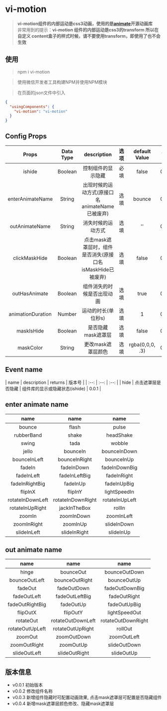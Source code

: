 # vi-motion

> **vi-motion组件的内部运动是css3动画，使用的是[animate](https://github.com/daneden/animate.css)开源动画库** <br>
> 非常用到的提示：**vi-motion 组件的内部运动是css3的transform 所以在自定义 content盒子的样式时候，请不要使用transform，即使用了也不会生效**

## 使用

> npm i vi-motion

> 使用微信开发者工具构建NPM并使用NPM模块

> 在页面的json文件中引入

```json
{
  "usingComponents": {
    "vi-motion": "vi-motion"
  }
}
```

## Config Props

| Props | Data Type | description | 选项 | default Value | 版本号 |
| :--: | :--: | :--: | :--: | :--: | :--: |
| ishide | Boolean | 控制组件的显示隐藏 | 必填 | false | 0.0.1 |
| enterAnimateName | String | 出现时候的运动方式(原接口名animateName已被废弃) | 选填 | bounce | 0.0.3 |
| outAnimateName | String | 消失时候的运动方式| 选填 | '' | 0.0.3 |
| clickMaskHide | Boolean | 点击mask遮罩层时，组件是否消失(原接口名isMaskHide已被废弃) | 选填 | false | 0.0.3 |
| outHasAnimate | Boolean | 组件消失的时候是否出现动画 | 选填 | true | 0.0.4 |
| animationDuration | Number | 运动的时长(单位秒s) | 选填 | 1 | 0.0.3 |
| maskIsHide | Boolean | 是否隐藏mask遮罩层 | 选填 | false | 0.0.4 |
| maskColor | String | 更改mask遮罩层颜色 | 选填 | rgba(0,0,0, .3) | 0.0.4 |

## Event name

| name | description | returns | 版本号 |
| :--: | :--: | :--: |
| hide | 点击遮罩层是否隐藏 | 组件库的显示或隐藏状态(ishide) | 0.0.1 |

## enter animate name

| name | name | name |
| :--: | :--: | :--: |
| bounce | flash | pulse |
| rubberBand | shake | headShake |
| swing | tada | wobble |
| jello | bounceIn | bounceInDown |
| bounceInLeft | bounceInRight | bounceInUp |
| fadeIn | fadeInDown | fadeInDownBig |
| fadeInLeft | fadeInLeftBig | fadeInRight |
| fadeInRightBig | fadeInUp | fadeInUpBig |
| flipInX | flipInY | lightSpeedIn |
| rotateInDownLeft | rotateInDownRight | rotateInUpLeft |
| rotateInUpRight | jackInTheBox | rollIn |
| zoomIn | zoomInDown | zoomInLeft |
| zoomInRight | zoomInUp | slideInDown |
| slideInLeft | slideInRight | slideInUp |

## out animate name

| name | name | name |
| :--: | :--: | :--: |
| hinge | bounceOut | bounceOutDown |
| bounceOutLeft | bounceOutRight | bounceOutUp |
| fadeOut | fadeOutDown | fadeOutDownBig |
| fadeOutLeft | fadeOutLeftBig | fadeOutRight |
| fadeOutRightBig | fadeOutUp | fadeOutUpBig |
| flipOutX | flipOutY | lightSpeedOut |
| rotateOut | rotateOutDownLeft | rotateOutDownRight |
| rotateOutUpLeft | rotateOutUpRight | rollOut |
| zoomOut | zoomOutDown | zoomOutLeft |
| zoomOutRight | zoomOutUp | slideOutDown |
| slideOutLeft | slideOutRight | slideOutUp |

## 版本信息

+ v0.0.1 初始版本
+ v0.0.2 修改组件名称
+ v0.0.3 新增组件隐藏时可配置动画效果, 点击mask遮罩层可配置是否隐藏组件
+ v0.0.4 新增mask遮罩层颜色修改、隐藏mask遮罩层
